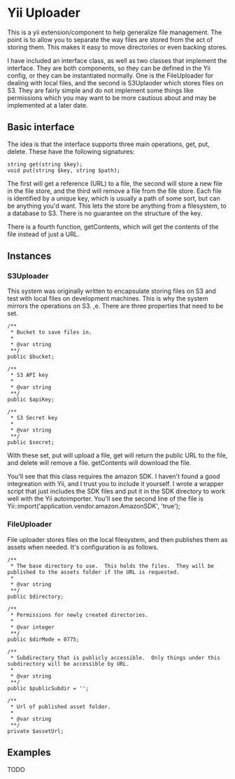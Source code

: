# Yii Uploader

This is a yii extension/component to help generalize file management.  The point is to allow you to separate the way files are stored from the act of storing them. This makes it easy to move directories or even backing stores.

I have included an interface class, as well as two classes that implement the interface.  They are both components, so they can be defined in the Yii config, or they can be instantiated normally.  One is the FileUploader for dealing with local files, and the second is S3Uplaoder which stores files on S3.  They are fairly simple and do not implement some things like permissions which you may want to be more cautious about and may be implemented at a later date.

## Basic interface

The idea is that the interface supports three main operations, get, put, delete.  These have the following signatures:

    string get(string $key);
    void put(string $key, string $path);

The first will get a reference (URL) to a file, the second will store a new file in the file store, and the third will remove a file from the file store.  Each file is identified by a unique key, which is usually a path of some sort, but can be anything you'd want.  This lets the store be anything from a filesystem, to a database to S3.  There is no guarantee on the structure of the key.

There is a fourth function, getContents, which will get the contents of the file instead of just a URL.

## Instances

### S3Uploader

This system was originally written to encapsulate storing files on S3 and test with local files on development machines.  This is why the system mirrors the operations on S3.  ,e.  There are three properties that need to be set.

    /**
     * Bucket to save files in.
     *
     * @var string
     **/
    public $bucket;

    /**
     * S3 API key
     *
     * @var string
     **/
    public $apiKey;

    /**
     * S3 Secret key
     *
     * @var string
     **/
    public $secret;

With these set, put will upload a file, get will return the public URL to the file, and delete will remove a file.  getContents will download the file.

You'll see that this class requires the amazon SDK.  I haven't found a good integreation with Yii, and I trust you to include it yourself.  I wrote a wrapper script that just includes the SDK files and put it in the SDK directory to work well with the Yii autoimporter.  You'll see the second line of the file is
    Yii::import('application.vendor.amazon.AmazonSDK', 'true');

### FileUploader

File uploader stores files on the local filesystem, and then publishes them as assets when needed. It's configuration is as follows.

    /**
     * The base directory to use.  This holds the files.  They will be published to the assets folder if the URL is requested.
     *
     * @var string
     **/
    public $directory;

    /**
     * Permissions for newly created directories.
     *
     * @var integer
     **/
    public $dirMode = 0775;

    /**
     * Subdirectory that is publicly accessible.  Only things under this subdirectory will be accessible by URL.
     *
     * @var string
     **/
    public $publicSubdir = '';

    /**
     * Url of published asset folder.
     *
     * @var string
     **/
    private $assetUrl;

## Examples

TODO
